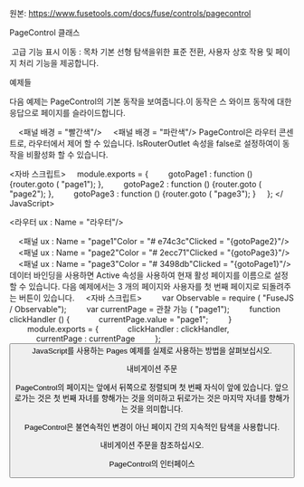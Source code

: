 원본: https://www.fusetools.com/docs/fuse/controls/pagecontrol

PageControl 클래스

 고급 기능 표시
이동 :
목차
기본 선형 탐색을위한 표준 전환, 사용자 상호 작용 및 페이지 처리 기능을 제공합니다.

예제들

다음 예제는 PageControl의 기본 동작을 보여줍니다.이 동작은 스 와이프 동작에 대한 응답으로 페이지를 슬라이드합니다.

<PageControl>
    <패널 배경 = "빨간색"/>
    <패널 배경 = "파란색"/>
</ PageControl>
PageControl은 라우터 콘센트로, 라우터에서 제어 할 수 있습니다. IsRouterOutlet 속성을 false로 설정하여이 동작을 비활성화 할 수 있습니다.

<자바 스크립트>
    module.exports = {
        gotoPage1 : function () {router.goto ( "page1"); },
        gotoPage2 : function () {router.goto ( "page2"); },
        gotoPage3 : function () {router.goto ( "page3"); }
    };
</ JavaScript>

<라우터 ux : Name = "라우터"/>

<PageControl>
    <패널 ux : Name = "page1"Color = "# e74c3c"Clicked = "{gotoPage2}"/>
    <패널 ux : Name = "page2"Color = "# 2ecc71"Clicked = "{gotoPage3}"/>
    <패널 ux : Name = "page3"Color = "# 3498db"Clicked = "{gotoPage1}"/>
</ PageControl>
데이터 바인딩을 사용하면 Active 속성을 사용하여 현재 활성 페이지를 이름으로 설정할 수 있습니다. 다음 예제에서는 3 개의 페이지와 사용자를 첫 번째 페이지로 되돌려주는 버튼이 있습니다.

<DockPanel>
    <자바 스크립트>
        var Observable = require ( "FuseJS / Observable");
        var currentPage = 관찰 가능 ( "page1");
        function clickHandler () {
            currentPage.value = "page1";
        }
        module.exports = {
            clickHandler : clickHandler,
            currentPage : currentPage
        };
    </ JavaScript>
    <PageControl Active = "{현재 페이지}">
        <Panel Name = "page1"Background = "Red"/>
        <Panel Name = "page2"Background = "Green"/>
        <Panel Name = "page3"Background = "Blue"/>
    </ PageControl>
    <Button Text = "Home"Clicked = "{clickHandler}"Dock = "Bottom"/>
</ DockPanel>
JavaScript를 사용하는 Pages 예제를 실제로 사용하는 방법을 살펴보십시오.

내비게이션 주문

PageControl의 페이지는 앞에서 뒤쪽으로 정렬되며 첫 번째 자식이 앞에 있습니다. 앞으로가는 것은 첫 번째 자녀를 향해가는 것을 의미하고 뒤로가는 것은 마지막 자녀를 향해가는 것을 의미합니다.

PageControl은 불연속적인 변경이 아닌 페이지 간의 지속적인 탐색을 사용합니다.

내비게이션 주문을 참조하십시오.

PageControl의 인터페이스